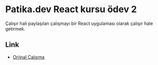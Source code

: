 # Patika.dev React kursu ödev 2

Çalışır hali paylaşılan çalışmayı bir React uygulaması olarak çalışır hale getirmek.

## Link

- [Orjinal Çalışma](https://codepen.io/dmitrysharabin/pen/MWgQNYZ)
